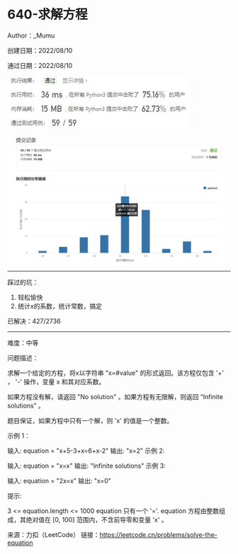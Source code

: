 # 640-求解方程

Author：_Mumu

创建日期：2022/08/10

通过日期：2022/08/10

![](./通过截图2.jpg)

![](./通过截图1.jpg)

*****

踩过的坑：

1. 轻松愉快
2. 统计$x$的系数，统计常数，搞定

已解决：427/2736

*****

难度：中等

问题描述：

求解一个给定的方程，将x以字符串 "x=#value" 的形式返回。该方程仅包含 '+' ， '-' 操作，变量 x 和其对应系数。

如果方程没有解，请返回 "No solution" 。如果方程有无限解，则返回 “Infinite solutions” 。

题目保证，如果方程中只有一个解，则 'x' 的值是一个整数。

 

示例 1：

输入: equation = "x+5-3+x=6+x-2"
输出: "x=2"
示例 2:

输入: equation = "x=x"
输出: "Infinite solutions"
示例 3:

输入: equation = "2x=x"
输出: "x=0"


提示:

3 <= equation.length <= 1000
equation 只有一个 '='.
equation 方程由整数组成，其绝对值在 [0, 100] 范围内，不含前导零和变量 'x' 。 

来源：力扣（LeetCode）
链接：https://leetcode.cn/problems/solve-the-equation